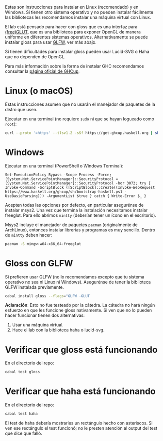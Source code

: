 Estas son instrucciones para instalar en Linux (recomendado) y en Windows. Si tienen otro sistema operativo y no pueden instalar fácilmente las bibliotecas les recomendamos instalar una máquina virtual con Linux.

El lab está pensado para hacer con gloss que es una interfaz para [(free)GLUT](https://github.com/freeglut/freeglut), que es una biblioteca para exponer OpenGL de manera uniforme en diferentes sistemas operativos. Alternativamente se puede instalar gloss para usar [GLFW](https://www.glfw.org/), ver más abajo.

Si tienen dificultades para instalar gloss pueden usar Lucid-SVG o Haha que no dependen de OpenGL.

Para más información sobre la forma de instalar GHC recomendamos consultar la [página oficial de GHCup](https://www.haskell.org/ghcup/install/).

# Linux (o macOS)

Estas instrucciones asumen que no usarán el manejador de paquetes de la distro que usen.

Ejecutar en una terminal (no requiere `sudo` ni que se hayan logueado como `root`):

```bash
curl --proto '=https' --tlsv1.2 -sSf https://get-ghcup.haskell.org | sh
```

# Windows
Ejecutar en una terminal (PowerShell o Windows Terminal):

```
Set-ExecutionPolicy Bypass -Scope Process -Force;[System.Net.ServicePointManager]::SecurityProtocol = [System.Net.ServicePointManager]::SecurityProtocol -bor 3072; try { Invoke-Command -ScriptBlock ([ScriptBlock]::Create((Invoke-WebRequest https://www.haskell.org/ghcup/sh/bootstrap-haskell.ps1 -UseBasicParsing))) -ArgumentList $true } catch { Write-Error $_ }
```

Acepten todas las opciones por defecto, en particular asegurénse de instalar msys2. Una vez que termina la instalación necesitamos instalar freeglut. Para ello abrimos `mintty` (deberían tener un ícono en el escritorio).

Msys2 incluye el manejador de paquetes `pacman` (originalmente de ArchLinux), entonces instalar librerías y programas es muy sencillo. Dentro de `mintty` deben hacer:
```bash
pacman -S mingw-w64-x86_64-freeglut
 ```

# Gloss con GLFW

Si prefieren usar GLFW (no lo recomendamos excepto que tu sistema operativo no sea ni Linux ni Windows). Asegurénse de tener la biblioteca GLFW instalada previamente.

```bash
cabal install gloss --flags="GLFW -GLUT
```

**Aclaración**: Esto no fue testeado por la cátedra. La cátedra no hará ningún esfuerzo en que les funcione gloss nativamente. Si ven que no lo pueden hacer funcionar tienen dos alternativas:

1. Usar una máquina virtual. 
2. Hace el lab con la biblioteca haha o lucid-svg.

# Verificar que gloss está funcionando

En el directorio del repo:

```bash
cabal test gloss
```

# Verificar que haha está funcionando

En el directorio del repo:

```bash
cabal test haha
```

El test de haha debería mostrarles un rectángulo hecho con asteriscos. Si ven ese rectángulo el test funcionó; no le presten atención al output del test que dice que falló.
